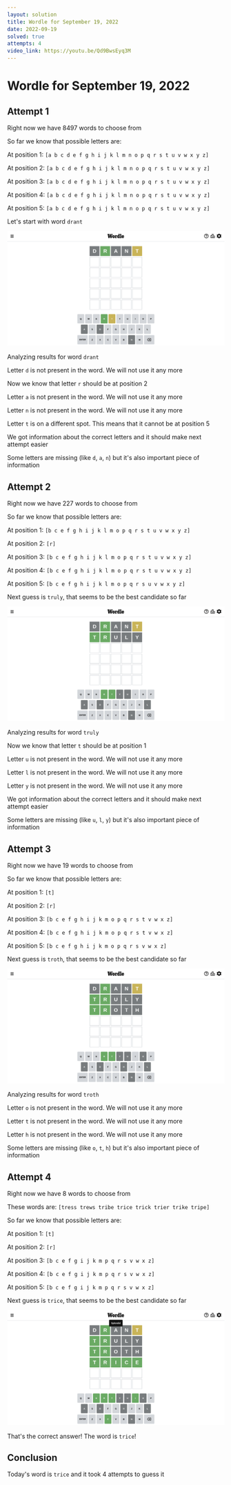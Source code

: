 ```yaml
---
layout: solution
title: Wordle for September 19, 2022
date: 2022-09-19
solved: true
attempts: 4
video_link: https://youtu.be/Qd9BwsEyq3M
---
```


# Wordle for September 19, 2022

## Attempt 1

Right now we have 8497 words to choose from

So far we know that possible letters are:

At position 1: `[a b c d e f g h i j k l m n o p q r s t u v w x y z]`

At position 2: `[a b c d e f g h i j k l m n o p q r s t u v w x y z]`

At position 3: `[a b c d e f g h i j k l m n o p q r s t u v w x y z]`

At position 4: `[a b c d e f g h i j k l m n o p q r s t u v w x y z]`

At position 5: `[a b c d e f g h i j k l m n o p q r s t u v w x y z]`

Let's start with word `drant`

![Attempt 1](2022-09-19/attempt-1.png)

Analyzing results for word `drant`

Letter `d` is not present in the word. We will not use it any more

Now we know that letter `r` should be at position 2

Letter `a` is not present in the word. We will not use it any more

Letter `n` is not present in the word. We will not use it any more

Letter `t` is on a different spot. This means that it cannot be at position 5

We got information about the correct letters and it should make next attempt easier

Some letters are missing (like `d`, `a`, `n`) but it's also important piece of information



## Attempt 2

Right now we have 227 words to choose from

So far we know that possible letters are:

At position 1: `[b c e f g h i j k l m o p q r s t u v w x y z]`

At position 2: `[r]`

At position 3: `[b c e f g h i j k l m o p q r s t u v w x y z]`

At position 4: `[b c e f g h i j k l m o p q r s t u v w x y z]`

At position 5: `[b c e f g h i j k l m o p q r s u v w x y z]`

Next guess is `truly`, that seems to be the best candidate so far

![Attempt 2](2022-09-19/attempt-2.png)

Analyzing results for word `truly`

Now we know that letter `t` should be at position 1

Letter `u` is not present in the word. We will not use it any more

Letter `l` is not present in the word. We will not use it any more

Letter `y` is not present in the word. We will not use it any more

We got information about the correct letters and it should make next attempt easier

Some letters are missing (like `u`, `l`, `y`) but it's also important piece of information



## Attempt 3

Right now we have 19 words to choose from

So far we know that possible letters are:

At position 1: `[t]`

At position 2: `[r]`

At position 3: `[b c e f g h i j k m o p q r s t v w x z]`

At position 4: `[b c e f g h i j k m o p q r s t v w x z]`

At position 5: `[b c e f g h i j k m o p q r s v w x z]`

Next guess is `troth`, that seems to be the best candidate so far

![Attempt 3](2022-09-19/attempt-3.png)

Analyzing results for word `troth`

Letter `o` is not present in the word. We will not use it any more

Letter `t` is not present in the word. We will not use it any more

Letter `h` is not present in the word. We will not use it any more

Some letters are missing (like `o`, `t`, `h`) but it's also important piece of information



## Attempt 4

Right now we have 8 words to choose from

These words are: `[tress trews tribe trice trick trier trike tripe]`

So far we know that possible letters are:

At position 1: `[t]`

At position 2: `[r]`

At position 3: `[b c e f g i j k m p q r s v w x z]`

At position 4: `[b c e f g i j k m p q r s v w x z]`

At position 5: `[b c e f g i j k m p q r s v w x z]`

Next guess is `trice`, that seems to be the best candidate so far

![Attempt 4](2022-09-19/attempt-4.png)

That's the correct answer! The word is `trice`!

## Conclusion

Today's word is `trice` and it took 4 attempts to guess it

